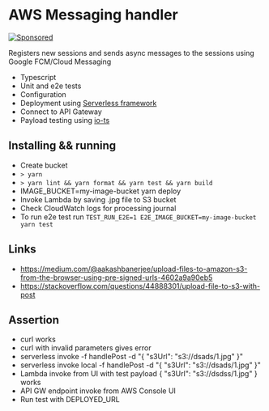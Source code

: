 # AWS Messaging handler

[![Sponsored](https://img.shields.io/badge/chilicorn-sponsored-brightgreen.svg)](http://spiceprogram.org/oss-sponsorship)

Registers new sessions and sends async messages to the sessions using Google FCM/Cloud Messaging

  * Typescript
  * Unit and e2e tests
  * Configuration
  * Deployment using [Serverless framework](https://serverless.com)
  * Connect to API Gateway
  * Payload testing using [io-ts](https://github.com/gcanti/io-ts)

## Installing && running

  * Create bucket
  * `> yarn`
  * `> yarn lint && yarn format && yarn test && yarn build`
  * IMAGE_BUCKET=my-image-bucket yarn deploy
  * Invoke Lambda by saving .jpg file to S3 bucket
  * Check CloudWatch logs for processing journal
  * To run e2e test run `TEST_RUN_E2E=1 E2E_IMAGE_BUCKET=my-image-bucket yarn test`

## Links

  * https://medium.com/@aakashbanerjee/upload-files-to-amazon-s3-from-the-browser-using-pre-signed-urls-4602a9a90eb5
  * https://stackoverflow.com/questions/44888301/upload-file-to-s3-with-post

## Assertion

  * curl works
  * curl with invalid parameters gives error
  * serverless invoke -f handlePost -d "{ \"s3Url\": \"s3://dsads/1.jpg\" }"
  * serverless invoke local -f handlePost -d "{ \"s3Url\": \"s3://dsads/1.jpg\" }"
  * Lambda invoke from UI with test payload { "s3Url": "s3://dsdss/1.jpg" } works
  * API GW endpoint invoke from AWS Console UI
  * Run test with DEPLOYED_URL
